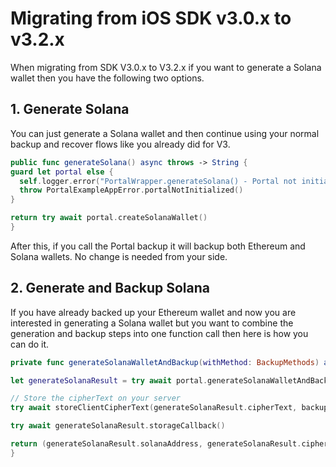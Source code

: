 # Migrating from iOS SDK v3.0.x to v3.2.x

When migrating from SDK V3.0.x to V3.2.x if you want to generate a Solana wallet then you have the following two options.

## 1. Generate Solana

You can just generate a Solana wallet and then continue using your normal backup and recover flows like you already did for V3.

```swift
public func generateSolana() async throws -> String {
guard let portal else {
  self.logger.error("PortalWrapper.generateSolana() - Portal not initialized. Please call registerPortal().")
  throw PortalExampleAppError.portalNotInitialized()
}

return try await portal.createSolanaWallet()
}
```

After this, if you call the Portal backup it will backup both Ethereum and Solana wallets. No change is needed from your side.

## 2. Generate and Backup Solana&#x20;

If you have already backed up your Ethereum wallet and now you are interested in generating a Solana wallet but you want to combine the generation and backup steps into one function call then here is how you can do it.

```swift
private func generateSolanaWalletAndBackup(withMethod: BackupMethods) async throws -> (solanaAddress: String, cipherText: String) {

let generateSolanaResult = try await portal.generateSolanaWalletAndBackupShares(.iCloud)

// Store the cipherText on your server
try await storeClientCipherText(generateSolanaResult.cipherText, backupMethod: withMethod.rawValue)

try await generateSolanaResult.storageCallback()

return (generateSolanaResult.solanaAddress, generateSolanaResult.cipherText)
}
```

